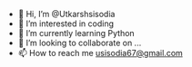 - 👋 Hi, I’m @Utkarshsisodia
- 👀 I’m interested in coding
- 🌱 I’m currently learning Python
- 💞️ I’m looking to collaborate on ...
- 📫 How to reach me usisodia67@gmail.com

<!---
Utkarshsisodia/Utkarshsisodia is a ✨ special ✨ repository because its `README.md` (this file) appears on your GitHub profile.
You can click the Preview link to take a look at your changes.
--->
